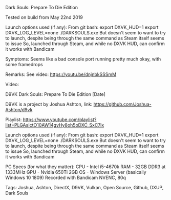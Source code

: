 Dark Souls: Prepare To Die Edition

Tested on build from May 22nd 2019

Launch options used (if any):
From git bash:
export DXVK_HUD=1
export DXVK_LOG_LEVEL=none
./DARKSOULS.exe
But doesn't seem to want to try to launch, despite being through the same command as Steam itself seems to issue
So, launched through Steam, and while no DXVK HUD, can confirm it works with Bandicam

Symptoms:
Seems like a bad console port running pretty much okay, with some framedrops

Remarks:
See video:
https://youtu.be/dnjnbkSSSmM

Video:

D9VK Dark Souls: Prepare To Die Edition [Date]

D9VK is a project by Joshua Ashton, link:
https://github.com/Joshua-Ashton/d9vk

Playlist:
https://www.youtube.com/playlist?list=PLGAsIctO10AW14gvHy8oh5oDXC_SxC7lx

Launch options used (if any):
From git bash:
export DXVK_HUD=1
export DXVK_LOG_LEVEL=none
./DARKSOULS.exe
But doesn't seem to want to try to launch, despite being through the same command as Steam itself seems to issue
So, launched through Steam, and while no DXVK HUD, can confirm it works with Bandicam

PC Specs (for what they matter):
CPU - Intel i5-4670k
RAM - 32GB DDR3 at 1333MHz
GPU - Nvidia 650Ti 2GB
OS - Windows Server (basically Windows 10 1809)
Recorded with Bandicam NVENC, 80q

Tags:
Joshua, Ashton, DirectX, D9VK, Vulkan, Open Source, Github, DXUP, Dark Souls
